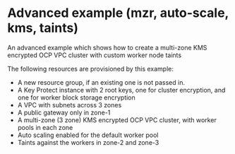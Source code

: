 # Advanced example (mzr, auto-scale, kms, taints)

An advanced example which shows how to create a multi-zone KMS encrypted OCP VPC cluster with custom worker node taints

The following resources are provisioned by this example:
- A new resource group, if an existing one is not passed in.
- A Key Protect instance with 2 root keys, one for cluster encryption, and one for worker block storage encryption
- A VPC with subnets across 3 zones
- A public gateway only in zone-1
- A multi-zone (3 zone) KMS encrypted OCP VPC cluster, with worker pools in each zone
- Auto scaling enabled for the default worker pool
- Taints against the workers in zone-2 and zone-3
